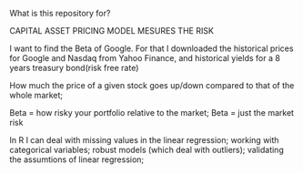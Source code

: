 ﻿What is this repository for?

CAPITAL ASSET PRICING MODEL MESURES THE RISK

I want to find the Beta of Google. For that I downloaded the historical prices for Google and Nasdaq from Yahoo Finance, and historical yields for a 8 years treasury bond(risk free rate)

How much the price of a given stock goes up/down compared to that of the whole market;
 
Beta = how risky your portfolio relative to the market;
Beta = just the market risk

In R I can deal with missing values in the linear regression;
 working with categorical variables;
 robust models (which deal with outliers);
 validating the assumtions of linear regression;
